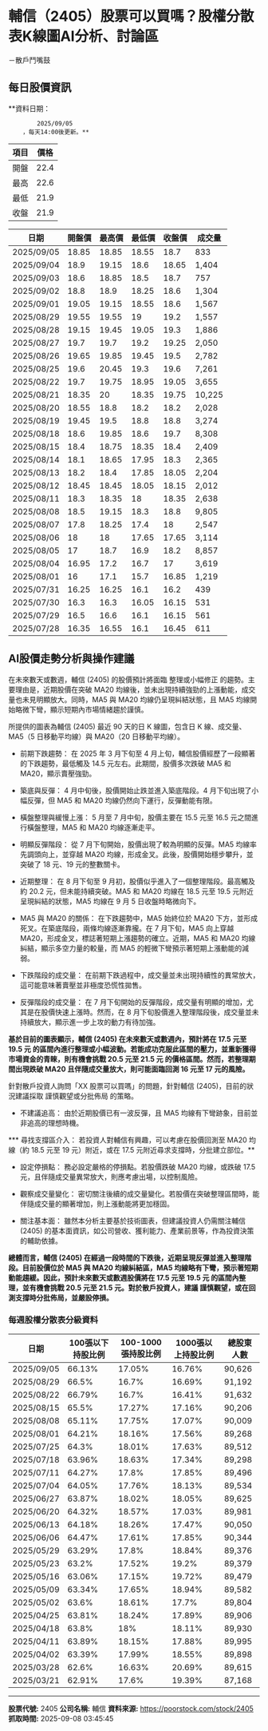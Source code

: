 # 輔信（2405）股票可以買嗎？股權分散表K線圖AI分析、討論區
－散戶鬥嘴鼓

## 每日股價資訊

**資料日期：
        
            2025/09/05
        ，每天14:00後更新。**

| 項目 | 價格 |
|------|------|
| 開盤 | 22.4 |
| 最高 | 22.6 |
| 最低 | 21.9 |
| 收盤 | 21.9 |

| 日期 | 開盤價 | 最高價 | 最低價 | 收盤價 | 成交量 |
|------|--------|--------|--------|--------|--------|
| 2025/09/05 | 18.85 | 18.85 | 18.55 | 18.7 | 833 |
| 2025/09/04 | 18.9 | 19.15 | 18.6 | 18.65 | 1,404 |
| 2025/09/03 | 18.6 | 18.85 | 18.5 | 18.7 | 757 |
| 2025/09/02 | 18.8 | 18.9 | 18.25 | 18.6 | 1,304 |
| 2025/09/01 | 19.05 | 19.15 | 18.55 | 18.6 | 1,567 |
| 2025/08/29 | 19.55 | 19.55 | 19 | 19.2 | 1,557 |
| 2025/08/28 | 19.15 | 19.45 | 19.05 | 19.3 | 1,886 |
| 2025/08/27 | 19.7 | 19.7 | 19.2 | 19.25 | 2,050 |
| 2025/08/26 | 19.65 | 19.85 | 19.45 | 19.5 | 2,782 |
| 2025/08/25 | 19.6 | 20.45 | 19.3 | 19.6 | 7,261 |
| 2025/08/22 | 19.7 | 19.75 | 18.95 | 19.05 | 3,655 |
| 2025/08/21 | 18.35 | 20 | 18.35 | 19.75 | 10,225 |
| 2025/08/20 | 18.55 | 18.8 | 18.2 | 18.2 | 2,028 |
| 2025/08/19 | 19.45 | 19.5 | 18.8 | 18.8 | 3,274 |
| 2025/08/18 | 18.6 | 19.85 | 18.6 | 19.7 | 8,308 |
| 2025/08/15 | 18.4 | 18.75 | 18.35 | 18.4 | 2,409 |
| 2025/08/14 | 18.1 | 18.65 | 17.95 | 18.3 | 2,365 |
| 2025/08/13 | 18.2 | 18.4 | 17.85 | 18.05 | 2,204 |
| 2025/08/12 | 18.45 | 18.45 | 18.05 | 18.15 | 2,012 |
| 2025/08/11 | 18.3 | 18.35 | 18 | 18.35 | 2,638 |
| 2025/08/08 | 18.5 | 19.15 | 18.3 | 18.8 | 9,805 |
| 2025/08/07 | 17.8 | 18.25 | 17.4 | 18 | 2,547 |
| 2025/08/06 | 18 | 18 | 17.65 | 17.65 | 3,114 |
| 2025/08/05 | 17 | 18.7 | 16.9 | 18.2 | 8,857 |
| 2025/08/04 | 16.95 | 17.2 | 16.7 | 17 | 3,619 |
| 2025/08/01 | 16 | 17.1 | 15.7 | 16.85 | 1,219 |
| 2025/07/31 | 16.25 | 16.25 | 16.1 | 16.2 | 439 |
| 2025/07/30 | 16.3 | 16.3 | 16.05 | 16.15 | 531 |
| 2025/07/29 | 16.5 | 16.6 | 16.1 | 16.15 | 561 |
| 2025/07/28 | 16.35 | 16.55 | 16.1 | 16.45 | 611 |

## AI股價走勢分析與操作建議

在未來數天或數週，輔信 (2405) 的股價預計將面臨 整理或小幅修正 的趨勢。主要理由是，近期股價在突破 MA20 均線後，並未出現持續強勁的上漲動能，成交量也未見明顯放大。同時，MA5 與 MA20 均線仍呈現糾結狀態，且 MA5 均線開始略微下彎，顯示短期內市場情緒趨於謹慎。

所提供的圖表為輔信 (2405) 最近 90 天的日 K 線圖，包含日 K 線、成交量、MA5（5 日移動平均線）與 MA20（20 日移動平均線）。

*   前期下跌趨勢： 在 2025 年 3 月下旬至 4 月上旬，輔信股價經歷了一段顯著的下跌趨勢，最低觸及 14.5 元左右。此期間，股價多次跌破 MA5 和 MA20，顯示賣壓強勁。

*   築底與反彈： 4 月中旬後，股價開始止跌並進入築底階段。4 月下旬出現了小幅反彈，但 MA5 和 MA20 均線仍然向下運行，反彈動能有限。

*   橫盤整理與緩慢上漲： 5 月至 7 月中旬，股價主要在 15.5 元至 16.5 元之間進行橫盤整理，MA5 和 MA20 均線逐漸走平。

*   明顯反彈階段： 從 7 月下旬開始，股價出現了較為明顯的反彈。MA5 均線率先調頭向上，並穿越 MA20 均線，形成金叉。此後，股價開始穩步攀升，並突破了 18 元、19 元的整數關卡。

*   近期整理： 在 8 月下旬至 9 月初，股價似乎進入了一個整理階段。最高觸及約 20.2 元，但未能持續突破。MA5 和 MA20 均線在 18.5 元至 19.5 元附近呈現糾結的狀態，MA5 均線在 9 月 5 日收盤時略微向下。

*   MA5 與 MA20 的關係： 在下跌趨勢中，MA5 始終位於 MA20 下方，並形成死叉。在築底階段，兩條均線逐漸靠攏。在 7 月下旬，MA5 向上穿越 MA20，形成金叉，標誌著短期上漲趨勢的確立。近期，MA5 和 MA20 均線糾結，顯示多空力量的較量，而 MA5 的輕微下彎預示著短期上漲動能的減弱。

*   下跌階段的成交量： 在前期下跌過程中，成交量並未出現持續性的異常放大，這可能意味著賣壓並非極度恐慌性拋售。

*   反彈階段的成交量： 在 7 月下旬開始的反彈階段，成交量有明顯的增加，尤其是在股價快速上漲時。然而，在 8 月下旬股價進入整理階段後，成交量並未持續放大，顯示進一步上攻的動力有待加強。

**基於目前的圖表顯示，輔信 (2405) 在未來數天或數週內，預計將在 **17.5 元至 19.5 元** 的區間內進行整理或小幅波動。若能成功克服此區間的壓力，並重新獲得市場資金的青睞，則有機會挑戰 **20.5 元至 21.5 元** 的價格區間。然而，若整理期間出現跌破 MA20 且伴隨成交量放大，則可能面臨回測 16 元至 17 元的風險。**

針對散戶投資人詢問「XX 股票可以買嗎」的問題，針對輔信 (2405)，目前的狀況建議採取 謹慎觀望或分批佈局 的策略。

*   不建議追高： 由於近期股價已有一波反彈，且 MA5 均線有下彎跡象，目前並非追高的理想時機。

***   尋找支撐區介入： 若投資人對輔信有興趣，可以考慮在股價回測至 MA20 均線（約 18.5 元至 19 元）附近，或在 17.5 元附近尋求支撐時，分批建立部位。**

*   設定停損點： 務必設定嚴格的停損點。若股價跌破 MA20 均線，或跌破 17.5 元，且伴隨成交量異常放大，則應考慮出場，以控制風險。

*   觀察成交量變化： 密切關注後續的成交量變化。若股價在突破整理區間時，能伴隨成交量的顯著增加，則上漲動能將更加穩固。

*   關注基本面： 雖然本分析主要基於技術圖表，但建議投資人仍需關注輔信 (2405) 的基本面資訊，如公司營收、獲利能力、產業前景等，作為投資決策的輔助依據。

**總體而言，輔信 (2405) 在經過一段時間的下跌後，近期呈現反彈並進入整理階段。目前股價位於 MA5 與 MA20 均線糾結區，MA5 均線略有下彎，預示著短期動能趨緩。因此，預計未來數天或數週股價將在 **17.5 元至 19.5 元** 的區間內整理，並有機會挑戰 **20.5 元至 21.5 元**。對於散戶投資人，建議 謹慎觀望，或在回測支撐時分批佈局，並嚴設停損。**

### 每週股權分散表分級資料

| 日期 | 100張以下持股比例 | 100-1000張持股比例 | 1000張以上持股比例 | 總股東人數 |
|------|-------------------|--------------------|--------------------|----------|
| 2025/09/05 | 66.13% | 17.05% | 16.76% | 90,626 |
| 2025/08/29 | 66.5% | 16.7% | 16.69% | 91,192 |
| 2025/08/22 | 66.79% | 16.7% | 16.41% | 91,632 |
| 2025/08/15 | 65.5% | 17.27% | 17.16% | 90,206 |
| 2025/08/08 | 65.11% | 17.75% | 17.07% | 90,009 |
| 2025/08/01 | 64.21% | 18.16% | 17.56% | 89,268 |
| 2025/07/25 | 64.3% | 18.01% | 17.63% | 89,512 |
| 2025/07/18 | 63.96% | 18.63% | 17.34% | 89,298 |
| 2025/07/11 | 64.27% | 17.8% | 17.85% | 89,496 |
| 2025/07/04 | 64.05% | 17.76% | 18.13% | 89,534 |
| 2025/06/27 | 63.87% | 18.02% | 18.05% | 89,625 |
| 2025/06/20 | 64.32% | 18.57% | 17.03% | 89,981 |
| 2025/06/13 | 64.18% | 18.26% | 17.47% | 90,050 |
| 2025/06/06 | 64.47% | 17.61% | 17.85% | 90,344 |
| 2025/05/29 | 63.29% | 17.8% | 18.84% | 89,376 |
| 2025/05/23 | 63.2% | 17.52% | 19.2% | 89,379 |
| 2025/05/16 | 63.06% | 17.15% | 19.72% | 89,479 |
| 2025/05/09 | 63.34% | 17.65% | 18.94% | 89,582 |
| 2025/05/02 | 63.6% | 18.61% | 17.7% | 89,804 |
| 2025/04/25 | 63.81% | 18.24% | 17.89% | 89,906 |
| 2025/04/18 | 63.8% | 18% | 18.11% | 89,930 |
| 2025/04/11 | 63.89% | 18.15% | 17.88% | 89,995 |
| 2025/04/02 | 63.39% | 17.99% | 18.55% | 89,898 |
| 2025/03/28 | 62.6% | 16.63% | 20.69% | 89,615 |
| 2025/03/21 | 62.91% | 17.6% | 19.39% | 87,168 |

---

**股票代號:** 2405
**公司名稱:** 輔信
**資料來源:** https://poorstock.com/stock/2405
**抓取時間:** 2025-09-08 03:45:45